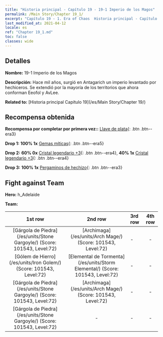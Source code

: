 ```yaml
---
title: "Historia principal - Capítulo 19 - 19-1 Imperio de los Magos"
permalink: /Main Story/Chapter 19_1/
excerpt: "Capítulo 19 - 1. Era of Chaos  Historia principal - Capítulo 19_1. 19-1 Imperio de los Magos"
last_modified_at: 2021-04-12
locale: es
ref: "Chapter 19_1.md"
toc: false
classes: wide
---
```


## Detalles

 **Nombre:** 19-1 Imperio de los Magos

 **Descripción:** Hace mil años, surgió en Antagarich un imperio levantado por hechiceros. Se extendió por la mayoría de los territorios que ahora conforman Eeofol y AvLee.

 **Related to:** [Historia principal Capítulo 19](/es/Main Story/Chapter 19/)

## Recompensa obtenida

 **Recompensa por completar por primera vez::** [Llave de plata](/es/Items/con_693/){: .btn .btn--era3}

 **Drop 1:** **100% 1x** [Gemas míticas](/es/Items/mat_65/){: .btn .btn--era5}

 **Drop 2:** **60% 0x** [Cristal legendario +3](/es/Items/mat_59/){: .btn .btn--era4}, **40% 1x** [Cristal legendario +3](/es/Items/mat_59/){: .btn .btn--era4}

 **Drop 3:** **100% 1x** [Pergaminos de hechizo](/es/Items/con_694/){: .btn .btn--era3}


## Fight against Team
 **Hero:** h_Adelaide

 **Team:**


  | 1st row | 2nd row | 3rd row | 4th row |
  |:----:|:----:|:----|:----:|
  | [Gárgola de Piedra](/es/units/Stone Gargoyle/) (Score: 101543, Level:72)  | [Archimaga](/es/units/Arch Mage/) (Score: 101543, Level:72)  | - | - |
  | [Gólem de Hierro](/es/units/Iron Golem/) (Score: 101543, Level:72)  | [Elemental de Tormenta](/es/units/Storm Elemental/) (Score: 101543, Level:72)  | - | - |
  | [Gárgola de Piedra](/es/units/Stone Gargoyle/) (Score: 101543, Level:72)  | [Archimaga](/es/units/Arch Mage/) (Score: 101543, Level:72)  | - | - |
  | [Gárgola de Piedra](/es/units/Stone Gargoyle/) (Score: 101543, Level:72)  | - | - | - |


